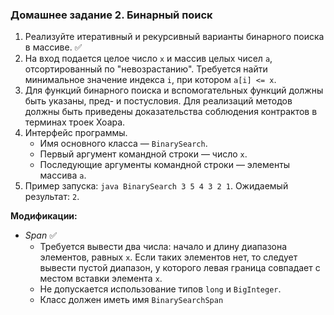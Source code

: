 ### Домашнее задание 2. Бинарный поиск

1. Реализуйте итеративный и рекурсивный варианты бинарного поиска в массиве. ✅
2. На вход подается целое число `x` и массив целых чисел `a`, отсортированный по "невозрастанию". Требуется найти минимальное значение индекса `i`, при котором `a[i] <= x`.
3. Для функций бинарного поиска и вспомогательных функций должны быть указаны, пред- и постусловия. Для реализаций методов должны быть приведены доказательства соблюдения контрактов в терминах троек Хоара.
4. Интерфейс программы.
   - Имя основного класса — `BinarySearch`.
   - Первый аргумент командной строки — число `x`.
   - Последующие аргументы командной строки — элементы массива `a`.
5. Пример запуска: `java BinarySearch 3 5 4 3 2 1`. Ожидаемый результат: `2`.

**Модификации:**

- _Span_ ✅
  - Требуется вывести два числа: начало и длину диапазона элементов, равных `x`. Если таких элементов нет, то следует вывести пустой диапазон, у которого левая граница совпадает с местом вставки элемента `x`.
  - Не допускается использование типов `long` и `BigInteger`.
  - Класс должен иметь имя `BinarySearchSpan`